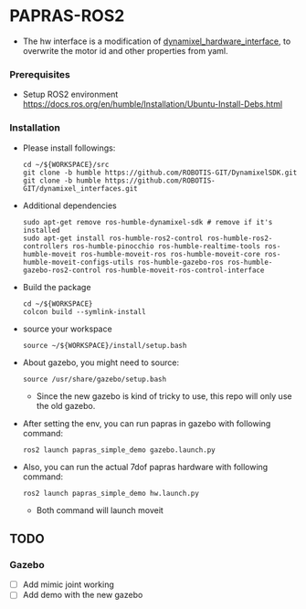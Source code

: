 # PAPRAS-ROS2
- The hw interface is a modification of [dynamixel_hardware_interface](https://github.com/ROBOTIS-GIT/dynamixel_hardware_interface/tree/humble), to overwrite the motor id and other properties from yaml.
### Prerequisites
- Setup ROS2 environment
  https://docs.ros.org/en/humble/Installation/Ubuntu-Install-Debs.html

### Installation
- Please install followings:

  ```
  cd ~/${WORKSPACE}/src
  git clone -b humble https://github.com/ROBOTIS-GIT/DynamixelSDK.git
  git clone -b humble https://github.com/ROBOTIS-GIT/dynamixel_interfaces.git
  ```
- Additional dependencies
  ```
  sudo apt-get remove ros-humble-dynamixel-sdk # remove if it's installed 
  sudo apt-get install ros-humble-ros2-control ros-humble-ros2-controllers ros-humble-pinocchio ros-humble-realtime-tools ros-humble-moveit ros-humble-moveit-ros ros-humble-moveit-core ros-humble-moveit-configs-utils ros-humble-gazebo-ros ros-humble-gazebo-ros2-control ros-humble-moveit-ros-control-interface
  ```

- Build the package

  ```
  cd ~/${WORKSPACE}
  colcon build --symlink-install
  ```

- source your workspace

  ```
  source ~/${WORKSPACE}/install/setup.bash
  ```

- About gazebo, you might need to source:
  ```
  source /usr/share/gazebo/setup.bash
  ```

  - Since the new gazebo is kind of tricky to use, this repo will only use the old gazebo.

- After setting the env, you can run papras in gazebo with following command:

  ```
  ros2 launch papras_simple_demo gazebo.launch.py
  ```

- Also, you can run the actual 7dof papras hardware with following command:

  ```
  ros2 launch papras_simple_demo hw.launch.py
  ```

  - Both command will launch moveit



## TODO

### Gazebo

- [ ] Add mimic joint working 
- [ ] Add demo with the new gazebo 
